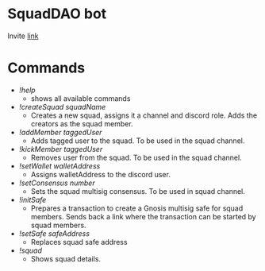 # SquadDAO bot
Invite [link](https://discord.com/oauth2/authorize?client_id=811246429636788246&scope=bot&permissions=8)

# Commands 
- *!help*
    - shows all available commands
- *!createSquad squadName*  
    - Creates a new squad, assigns it a channel and discord role. Adds the creators as the squad member.  
- *!addMember taggedUser*  
    -  Adds tagged user to the squad. To be used in the squad channel.  
- *!kickMember taggedUser*  
    - Removes user from the squad. To be used in the squad channel.  
- *!setWallet walletAddress*  
    - Assigns walletAddress to the discord user.  
- *!setConsensus number*  
    - Sets the squad multisig consensus. To be used in squad channel.  
- *!initSafe*  
    - Prepares a transaction to create a Gnosis multisig safe for squad members. Sends back a link where the transaction can be started by squad members.  
- *!setSafe safeAddress*  
    - Replaces squad safe address  
- *!squad*  
    - Shows squad details.  
